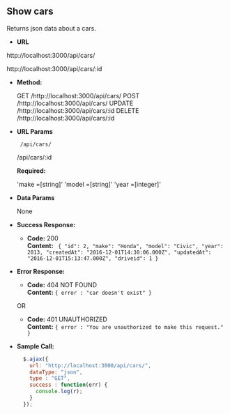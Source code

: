 **Show cars**
----
  Returns json data about a cars.

* **URL**

 http://localhost:3000/api/cars/

 http://localhost:3000/api/cars/:id

* **Method:**

  GET /http://localhost:3000/api/cars/
  POST /http://localhost:3000/api/cars/
  UPDATE /http://localhost:3000/api/cars/:id
  DELETE /http://localhost:3000/api/cars/:id

*  **URL Params**

		/api/cars/
    /api/cars/:id


   **Required:**

   'make =[string]'
   'model =[string]'
   'year =[integer]'

* **Data Params**

  None

* **Success Response:**

  * **Code:** 200 <br />
    **Content:** ` {
    "id": 2,
    "make": "Honda",
    "model": "Civic",
    "year": 2013,
    "createdAt": "2016-12-01T14:30:06.000Z",
    "updatedAt": "2016-12-01T15:13:47.000Z",
    "driveid": 1
  }`

* **Error Response:**

  * **Code:** 404 NOT FOUND <br />
    **Content:** `{ error : "car doesn't exist" }`

  OR

  * **Code:** 401 UNAUTHORIZED <br />
    **Content:** `{ error : "You are unauthorized to make this request." }`

* **Sample Call:**

  ```javascript
    $.ajax({
      url: "http://localhost:3000/api/cars/",
      dataType: "json",
      type : "GET",
      success : function(err) {
        console.log(r);
      }
    });
  ```
